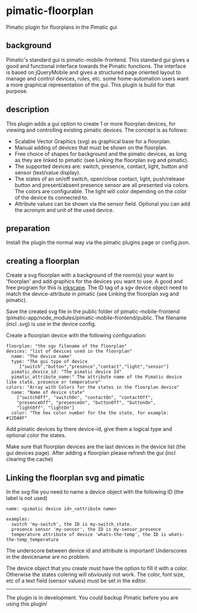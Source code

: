 # pimatic-floorplan
Pimatic plugin for floorplans in the Pimatic gui

## background
Pimatic's standard gui is pimatic-mobile-frontend. This standard gui gives a good and functional interface towards the Pimatic functions.
The interface is based on jQueryMobile and gives a structured page oriented layout to manage and control devices, rules, etc.
some home-automation users want a more graphical representation of the gui. This plugin is build for that purpose.

## description

This plugin adds a gui option to create 1 or more floorplan devices, for viewing and controlling existing pimatic devices. The concept is as follows:
- Scalable Vector Graphics (svg) as graphical base for a floorplan.
- Manual adding of devices that must be shown on the floorplan.
- Free choice of shapes for background and the pimatic devices, as long as they are linked to pimatic (see Linking the floorplan svg and pimatic).
- The supported devices are: switch, presence, contact, light, button and sensor (text/value display).
- The states of an on/off switch, open/close contact, light, push/release button and present/absent presence sensor are all presented via colors. The colors are configurable. The light  will color depending on the color of the device its connected to.
- Attribute values can be shown via the sensor field. Optional you can add the acronym and unit of the used device.

## preparation
Install the plugin the normal way via the pimatic plugins page or config.json.


## creating a floorplan

Create a svg floorplan with a background of the room(s) your want to 'floorplan' and add graphics for the devices you want to use. A good and free program for this is [inkscape](https://inkscape.org). The ID tag of a sgv device object need to match the device-attribute in pimatic (see Linking the floorplan svg and pimatic).

Save the created svg file in the public folder of pimatic-mobile-frontend (pimatic-app/node_modules/pimatic-mobile-frontend/public. The filename (incl .svg) is use in the device config.

Create a floorplan device with the following configuration:
```
floorplan: "the sgv filename of the floorplan"
devices: "list of devices used in the floorplan"
  name: "The device name"
  type: "The gui type of device
     ["switch","button","presence","contact","light","sensor"]
  pimatic_device_id: "The pimatic device Id"
  pimatic_attribute_name:" The attribute name of the Pimatic device like state, presence or temperature"
colors: "Array with Colors for the states in the floorplan device"
  name: "Name of device state"
    ["switchOff", "switchOn", "contactOn", "contactOff",
    "presenceOff", "presenceOn", "buttonOff", "buttonOn",
    "lightOff", "lightOn"]
  color: "The hex color number for the the state, for example: #12DA0F"
```
Add pimatic devices by there device-id, give them a logical type and optional color the states.

Make sure that floorplan devices are the last devices in the device list (the gui devices page).
After adding a floorplan please refresh the gui (incl clearing the cache)

## Linking the floorplan svg and pimatic

In the svg file you need to name a device object with the following ID (the label is not used)
```
name: <pimatic device id>_<attribute name>

examples:
  switch 'my-switch', the ID is my-switch_state.
  presence sensor 'my-sensor', the ID is my-sensor_presence
  temperature attribute of device 'whats-the-temp', the ID is whats-the-temp_temperature
```
The underscore between device id and attribute is important! Underscores in the devicename are no problem.

The device object that you create must have the option to fill it with a color. Otherwise the states colering will obviously not work.
The color, font size, etc of a text field (sensor values) must be set in the editor.



---
The plugin is in development. You could backup Pimatic before you are using this plugin!
